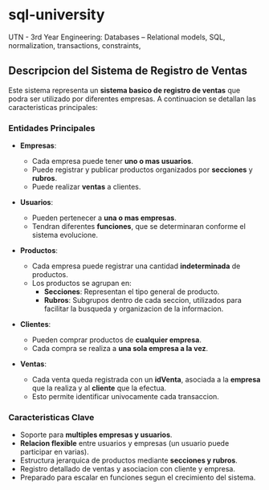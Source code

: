# sql-university
UTN - 3rd Year Engineering: Databases – Relational models, SQL, normalization, transactions, constraints,

## Descripcion del Sistema de Registro de Ventas

Este sistema representa un **sistema basico de registro de ventas** que podra ser utilizado por diferentes empresas. A continuacion se detallan las caracteristicas principales:

### Entidades Principales

- **Empresas**: 
  - Cada empresa puede tener **uno o mas usuarios**.
  - Puede registrar y publicar productos organizados por **secciones** y **rubros**.
  - Puede realizar **ventas** a clientes.

- **Usuarios**:
  - Pueden pertenecer a **una o mas empresas**.
  - Tendran diferentes **funciones**, que se determinaran conforme el sistema evolucione.

- **Productos**:
  - Cada empresa puede registrar una cantidad **indeterminada** de productos.
  - Los productos se agrupan en:
    - **Secciones**: Representan el tipo general de producto.
    - **Rubros**: Subgrupos dentro de cada seccion, utilizados para facilitar la busqueda y organizacion de la informacion.

- **Clientes**:
  - Pueden comprar productos de **cualquier empresa**.
  - Cada compra se realiza a **una sola empresa a la vez**.

- **Ventas**:
  - Cada venta queda registrada con un **idVenta**, asociada a la **empresa** que la realiza y al **cliente** que la efectua.
  - Esto permite identificar univocamente cada transaccion.

### Caracteristicas Clave

- Soporte para **multiples empresas y usuarios**.
- **Relacion flexible** entre usuarios y empresas (un usuario puede participar en varias).
- Estructura jerarquica de productos mediante **secciones y rubros**.
- Registro detallado de ventas y asociacion con cliente y empresa.
- Preparado para escalar en funciones segun el crecimiento del sistema.
